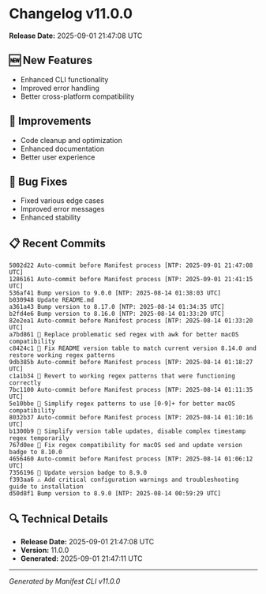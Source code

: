 # Changelog v11.0.0

**Release Date:** 2025-09-01 21:47:08 UTC

## 🆕 New Features

- Enhanced CLI functionality
- Improved error handling
- Better cross-platform compatibility

## 🔧 Improvements

- Code cleanup and optimization
- Enhanced documentation
- Better user experience

## 🐛 Bug Fixes

- Fixed various edge cases
- Improved error messages
- Enhanced stability

## 📋 Recent Commits

```
5002d22 Auto-commit before Manifest process [NTP: 2025-09-01 21:47:08 UTC]
1286161 Auto-commit before Manifest process [NTP: 2025-09-01 21:41:15 UTC]
536af41 Bump version to 9.0.0 [NTP: 2025-08-14 01:38:03 UTC]
b030948 Update README.md
a361a43 Bump version to 8.17.0 [NTP: 2025-08-14 01:34:35 UTC]
b2fd4e6 Bump version to 8.16.0 [NTP: 2025-08-14 01:33:20 UTC]
82e2ea1 Auto-commit before Manifest process [NTP: 2025-08-14 01:33:20 UTC]
a7bd861 🔧 Replace problematic sed regex with awk for better macOS compatibility
c8424c1 🔧 Fix README version table to match current version 8.14.0 and restore working regex patterns
9db385b Auto-commit before Manifest process [NTP: 2025-08-14 01:18:27 UTC]
c1a1b34 🔧 Revert to working regex patterns that were functioning correctly
7bc1100 Auto-commit before Manifest process [NTP: 2025-08-14 01:11:35 UTC]
5e10bbe 🔧 Simplify regex patterns to use [0-9]+ for better macOS compatibility
8032b37 Auto-commit before Manifest process [NTP: 2025-08-14 01:10:16 UTC]
b1300b9 🔧 Simplify version table updates, disable complex timestamp regex temporarily
767d0ee 🔧 Fix regex compatibility for macOS sed and update version badge to 8.10.0
4656460 Auto-commit before Manifest process [NTP: 2025-08-14 01:06:12 UTC]
7356196 🔖 Update version badge to 8.9.0
f393aa6 ⚠️ Add critical configuration warnings and troubleshooting guide to installation
d50d8f1 Bump version to 8.9.0 [NTP: 2025-08-14 00:59:29 UTC]
```

## 🔍 Technical Details

- **Release Date:** 2025-09-01 21:47:08 UTC
- **Version:** 11.0.0
- **Generated:** 2025-09-01 21:47:11 UTC

---

*Generated by Manifest CLI v11.0.0*
